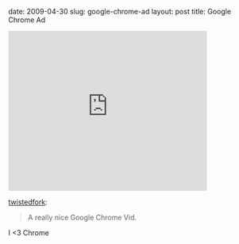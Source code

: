 date: 2009-04-30
slug: google-chrome-ad
layout: post
title: Google Chrome Ad


<iframe width="400" height="323" src="http://www.youtube.com/embed/PqfwNbB0QqQ?wmode=transparent&autohide=1&egm=0&hd=1&iv_load_policy=3&modestbranding=1&rel=0&showinfo=0&showsearch=0" frameborder="0" allowfullscreen></iframe><p><a href="http://twistedfork.tumblr.com/post/101739727/a-really-nice-google-chrome-vid" target="_blank">twistedfork</a>:</p>

<blockquote>A really nice Google Chrome Vid.</blockquote>

<p>I &lt;3 Chrome</p>
